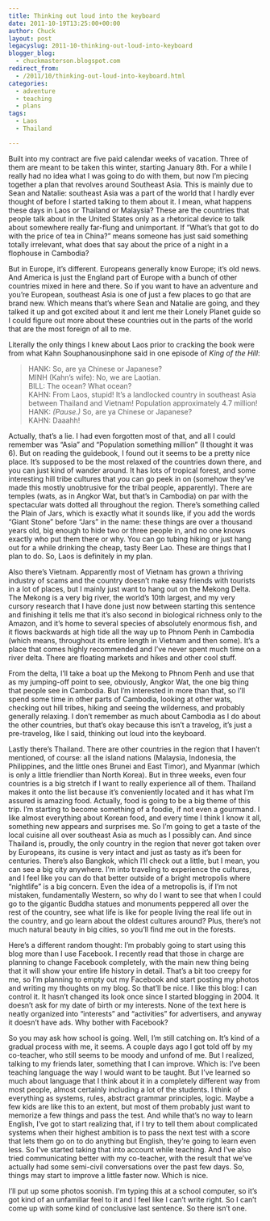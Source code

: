 ```yaml
---
title: Thinking out loud into the keyboard
date: 2011-10-19T13:25:00+00:00
author: Chuck
layout: post
legacyslug: 2011-10-thinking-out-loud-into-keyboard
blogger_blog:
  - chuckmasterson.blogspot.com
redirect_from:
  - /2011/10/thinking-out-loud-into-keyboard.html
categories:
  - adventure
  - teaching
  - plans
tags:
  - Laos
  - Thailand

---
```


Built into my contract are five paid calendar weeks of vacation. Three of them
are meant to be taken this winter, starting January 8th. For a while I really
had no idea what I was going to do with them, but now I’m piecing together a
plan that revolves around Southeast Asia. This is mainly due to Sean and
Natalie: southeast Asia was a part of the world that I hardly ever thought of
before I started talking to them about it. I mean, what happens these days in
Laos or Thailand or Malaysia? These are the countries that people talk about in
the United States only as a rhetorical device to talk about somewhere really
far-flung and unimportant. If “What’s that got to do with the price of tea in
China?” means someone has just said something totally irrelevant, what does
that say about the price of a night in a flophouse in Cambodia?

But in Europe, it’s different. Europeans generally know Europe; it’s old news.
And America is just the England part of Europe with a bunch of other countries
mixed in here and there. So if you want to have an adventure and you’re
European, southeast Asia is one of just a few places to go that are brand new.
Which means that’s where Sean and Natalie are going, and they talked it up and
got excited about it and lent me their Lonely Planet guide so I could figure
out more about these countries out in the parts of the world that are the most
foreign of all to me.

Literally the only things I knew about Laos prior to cracking the book were
from what Kahn Souphanousinphone said in one episode of _King of the Hill_:  

> HANK: So, are ya Chinese or Japanese?  
> MINH (Kahn’s wife): No, we are Laotian.  
> BILL: The ocean? What ocean?  
> KAHN: From Laos, stupid! It’s a landlocked country in southeast Asia between 
> Thailand and Vietnam! Population approximately 4.7 million!  
> HANK: _(Pause.)_ So, are ya Chinese or Japanese?  
> KAHN: Daaahh!

Actually, that’s a lie. I had even forgotten most of that, and all I could
remember was “Asia” and “Population something million” (I thought it was 6).
But on reading the guidebook, I found out it seems to be a pretty nice place.
It’s supposed to be the most relaxed of the countries down there, and you can
just kind of wander around. It has lots of tropical forest, and some
interesting hill tribe cultures that you can go peek in on (somehow they’ve
made this mostly unobtrusive for the tribal people, apparently). There are
temples (wats, as in Angkor Wat, but that’s in Cambodia) on par with the
spectacular wats dotted all throughout the region. There’s something called the
Plain of Jars, which is exactly what it sounds like, if you add the words
“Giant Stone” before “Jars” in the name: these things are over a thousand years
old, big enough to hide two or three people in, and no one knows exactly who
put them there or why. You can go tubing hiking or just hang out for a while
drinking the cheap, tasty Beer Lao. These are things that I plan to do. So,
Laos is definitely in my plan.

Also there’s Vietnam. Apparently most of Vietnam has grown a thriving industry
of scams and the country doesn’t make easy friends with tourists in a lot of
places, but I mainly just want to hang out on the Mekong Delta. The Mekong is a
very big river, the world’s 10th largest, and my very cursory research that I
have done just now between starting this sentence and finishing it tells me
that it’s also second in biological richness only to the Amazon, and it’s home
to several species of absolutely enormous fish, and it flows backwards at high
tide all the way up to Phnom Penh in Cambodia (which means, throughout its
entire length in Vietnam and then some). It’s a place that comes highly
recommended and I’ve never spent much time on a river delta. There are floating
markets and hikes and other cool stuff.

From the delta, I’ll take a boat up the Mekong to Phnom Penh and use that as my
jumping-off point to see, obviously, Angkor Wat, the one big thing that people
see in Cambodia. But I’m interested in more than that, so I’ll spend some time
in other parts of Cambodia, looking at other wats, checking out hill tribes,
hiking and seeing the wilderness, and probably generally relaxing. I don’t
remember as much about Cambodia as I do about the other countries, but that’s
okay because this isn’t a travelog, it’s just a pre-travelog, like I said,
thinking out loud into the keyboard.

Lastly there’s Thailand. There are other countries in the region that I haven’t
mentioned, of course: all the island nations (Malaysia, Indonesia, the
Philippines, and the little ones Brunei and East Timor), and Myanmar (which is
only a little friendlier than North Korea). But in three weeks, even four
countries is a big stretch if I want to really experience all of them. Thailand
makes it onto the list because it’s conveniently located and it has what I’m
assured is amazing food. Actually, food is going to be a big theme of this
trip. I’m starting to become something of a foodie, if not even a gourmand. I
like almost everything about Korean food, and every time I think I know it all,
something new appears and surprises me. So I’m going to get a taste of the
local cuisine all over southeast Asia as much as I possibly can. And since
Thailand is, proudly, the only country in the region that never got taken over
by Europeans, its cusine is very intact and just as tasty as it’s been for
centuries. There’s also Bangkok, which I’ll check out a little, but I mean, you
can see a big city anywhere. I’m into traveling to experience the cultures, and
I feel like you can do that better outside of a bright metropolis where
“nightlife” is a big concern. Even the idea of a metropolis is, if I’m not
mistaken, fundamentally Western, so why do I want to see that when I could go
to the gigantic Buddha statues and monuments peppered all over the rest of the
country, see what life is like for people living the real life out in the
country, and go learn about the oldest cultures around? Plus, there’s not much
natural beauty in big cities, so you’ll find me out in the forests.

Here’s a different random thought: I’m probably going to start using this blog
more than I use Facebook. I recently read that those in charge are planning to
change Facebook completely, with the main new thing being that it will show
your entire life history in detail. That’s a bit too creepy for me, so I’m
planning to empty out my Facebook and start posting my photos and writing my
thoughts on my blog. So that’ll be nice. I like this blog: I can control it. It
hasn’t changed its look once since I started blogging in 2004. It doesn’t ask
for my date of birth or my interests. None of the text here is neatly organized
into “interests” and “activities” for advertisers, and anyway it doesn’t have
ads. Why bother with Facebook?

So you may ask how school is going. Well, I’m still catching on. It’s kind of a
gradual process with me, it seems. A couple days ago I got told off by my
co-teacher, who still seems to be moody and unfond of me. But I realized,
talking to my friends later, something that I can improve. Which is: I’ve been
teaching language the way I would want to be taught. But I’ve learned so much
about language that I think about it in a completely different way from most
people, almost certainly including a lot of the students. I think of everything
as systems, rules, abstract grammar principles, logic. Maybe a few kids are
like this to an extent, but most of them probably just want to memorize a few
things and pass the test. And while that’s no way to learn English, I’ve got to
start realizing that, if I try to tell them about complicated systems when
their highest ambition is to pass the next test with a score that lets them go
on to do anything but English, they’re going to learn even less. So I’ve
started taking that into account while teaching. And I’ve also tried
communicating better with my co-teacher, with the result that we’ve actually
had some semi-civil conversations over the past few days. So, things may start
to improve a little faster now. Which is nice.

I’ll put up some photos soonish. I’m typing this at a school computer, so it’s
got kind of an unfamiliar feel to it and I feel like I can’t write right. So I
can’t come up with some kind of conclusive last sentence. So there isn’t one.
